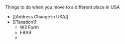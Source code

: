 Things to do when you move to a different place in USA
- [[Address Change in USA]]
- [[Taxation]]
	- W2 Form
	- FBAR
	- 